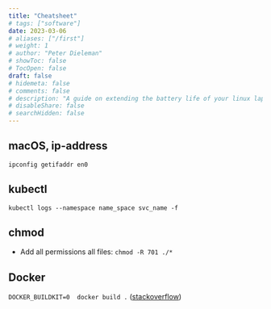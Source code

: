 ```yaml
---
title: "Cheatsheet"
# tags: ["software"]
date: 2023-03-06
# aliases: ["/first"]
# weight: 1
# author: "Peter Dieleman"
# showToc: false
# TocOpen: false
draft: false
# hidemeta: false
# comments: false
# description: "A guide on extending the battery life of your linux laptop"
# disableShare: false
# searchHidden: false
---
```


## macOS, ip-address

`ipconfig getifaddr en0`

## kubectl

`kubectl logs --namespace name_space svc_name -f`

## chmod

- Add all permissions all files: `chmod -R 701 ./*`

## Docker

`DOCKER_BUILDKIT=0  docker build .` ([stackoverflow](https://stackoverflow.com/questions/64221861/an-error-failed-to-solve-with-frontend-dockerfile-v0))
